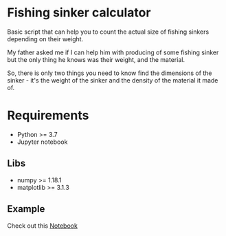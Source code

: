 # Fishing sinker calculator

Basic script that can help you to count the actual size of fishing sinkers depending on their weight.

My father asked me if I can help him with producing of some fishing sinker but the only thing he knows was their weight, and the material. 

So, there is only two things you need to know find the dimensions of the sinker - it's the weight of the sinker and the density of the material it made of. 

# Requirements

- Python >= 3.7
- Jupyter notebook
## Libs
- numpy >= 1.18.1
- matplotlib >= 3.1.3

## Example
Check out this [Notebook](/fishing_time.ipynb)
